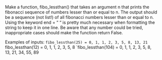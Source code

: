 Make a function, fibo_lessthan() that takes an argument n that prints the fibonacci sequence of numbers lesser than or equal to n.
The output should be a sequence (not list!) of all fibonacci numbers lesser than or equal to n. Using the keyword end = “ “ is pretty much necessary when formatting the string to keep it in one line.
Be aware that any number could be tried, inappropriate cases should make the function return False.

Examples of inputs:
 `fibo_lessthan(25) = 0, 1, 1, 2, 3, 5, 8, 13, 21
 `fibo_lessthan(12) = 0, 1, 1, 2, 3, 5, 8
 `fibo_lessthan(104) = 0, 1, 1, 2, 3, 5, 8, 13, 21, 34, 55, 89

